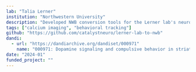 ```yaml
---
lab: "Talia Lerner"
institution: "Northwestern University"
description: "Developed NWB conversion tools for the Lerner lab's neuroscience datasets studying dopamine circuits and compulsive behavior. The conversion pipeline handles multi-modal data including fiber photometry recordings from striatal regions, optogenetic manipulations, and behavioral measurements during reward learning tasks."
tags: ["calcium imaging", "behavioral tracking"]
github: "https://github.com/catalystneuro/lerner-lab-to-nwb"
dandi:
  - url: "https://dandiarchive.org/dandiset/000971"
    name: "000971: Dopamine signaling and compulsive behavior in striatum"
date: "2024-01"
funded_project: ""
---
```

